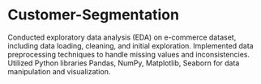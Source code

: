 # Customer-Segmentation
Conducted exploratory data analysis (EDA) on e-commerce dataset, including data loading, cleaning, and initial exploration. Implemented data preprocessing techniques to handle missing values and inconsistencies. Utilized Python libraries Pandas, NumPy, Matplotlib, Seaborn for data manipulation and visualization.
